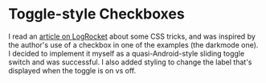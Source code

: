 # Toggle-style Checkboxes

I read an [article on LogRocket](https://blog.logrocket.com/5-things-you-can-do-with-css-instead-of-javascript/) about some CSS tricks, and was inspired by the author's use of a checkbox in one of the examples (the darkmode one). I decided to implement it myself as a quasi-Android-style sliding toggle switch and was successful. I also added styling to change the label that's displayed when the toggle is on vs off.
